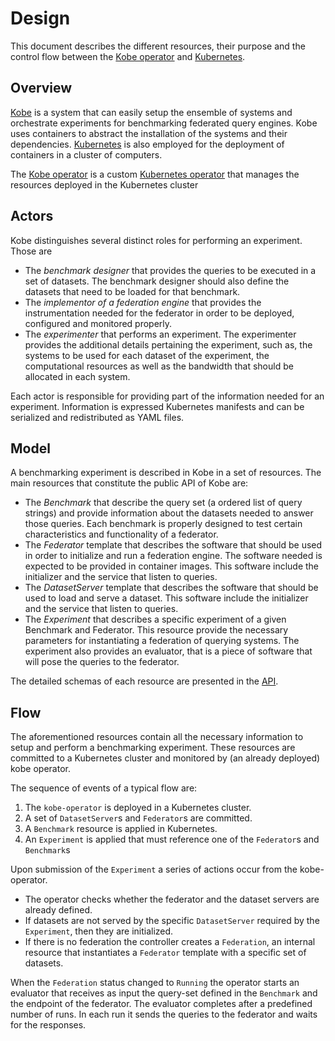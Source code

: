 # Design

This document describes the different resources, their purpose and the control
flow between the [Kobe operator](https://github.com/semagrow/kobe) and
[Kubernetes](https://kubernetes.io).

## Overview

<!--
[Kobe](https://github.com/semagrow/kobe) is a system that helps with the
benchmarking of federating query engines (or, for short, federators). In a
nutshell, a federator is an engine that sits between the user and a set of
databases and facilitates the query answering by delegating the work to the
appropriate databases of the federation. Benchmarking the performance of a
federator can become a tedious and possibly unreliable task because it requires
the deployment and configuration of multiple systems and a careful consideration
of their allocated resources. 
-->

[Kobe](https://github.com/semagrow/kobe) is a system that can easily setup the
ensemble of systems and orchestrate experiments for benchmarking federated query
engines. Kobe uses containers to abstract the installation of the systems and
their dependencies. [Kubernetes](https://kubernetes.io) is also employed for the
deployment of containers in a cluster of computers.

The [Kobe operator](https://github.com/semagrow/kobe/operator) is a custom
[Kubernetes
operator](https://kubernetes.io/docs/concepts/extend-kubernetes/operator/) that
manages the resources deployed in the Kubernetes cluster 

## Actors

Kobe distinguishes several distinct roles for performing an experiment. Those
are 
* The *benchmark designer* that provides the queries to be executed in a set of
  datasets. The benchmark designer should also define the datasets that need to
  be loaded for that benchmark.
* The *implementor of a federation engine* that provides the instrumentation
  needed for the federator in order to be deployed, configured and monitored
  properly. 
* The *experimenter* that performs an experiment. The experimenter provides the
  additional details pertaining the experiment, such as, the systems to be used
  for each dataset of the experiment, the computational resources as well as the
  bandwidth that should be allocated in each system.

Each actor is responsible for providing part of the information needed for an
experiment. Information is expressed Kubernetes manifests and can be serialized
and redistributed as YAML files. 

## Model

A benchmarking experiment is described in Kobe in a set of resources. The main
resources that constitute the public API of Kobe are:
* The *Benchmark* that describe the query set (a ordered list of query strings)
  and provide information about the datasets needed to answer those queries.
  Each benchmark is properly designed to test certain characteristics and
  functionality of a federator.
* The *Federator* template that describes the software that should be used in
  order to initialize and run a federation engine. The software needed is
  expected to be provided in container images. This software include the
  initializer and the service that listen to queries.
* The *DatasetServer* template that describes the software that should be used 
  to load and serve a dataset. This software include the initializer and the 
  service that listen to queries. 
* The *Experiment* that describes a specific experiment of a given Benchmark and
  Federator. This resource provide the necessary parameters for instantiating a
  federation of querying systems. The experiment also provides an evaluator,
  that is a piece of software that will pose the queries to the federator.

The detailed schemas of each resource are presented in the [API](api.md).

## Flow

The aforementioned resources contain all the necessary information to setup and 
perform a benchmarking experiment. These resources are committed to a Kubernetes
cluster and monitored by (an already deployed) kobe operator.

The sequence of events of a typical flow are:
1. The `kobe-operator` is deployed in a Kubernetes cluster.
2. A set of `DatasetServer`s and `Federator`s are committed.
3. A `Benchmark` resource is applied in Kubernetes.
4. An `Experiment` is applied that must reference one of the `Federator`s and
   `Benchmark`s

Upon submission of the `Experiment` a series of actions occur from the
kobe-operator. 

* The operator checks whether the federator and the dataset servers are already
  defined.
* If datasets are not served by the specific `DatasetServer` required by the
  `Experiment`, then they are initialized.
* If there is no federation the controller creates a `Federation`, an internal
  resource that instantiates a `Federator` template with a specific set of
  datasets. 

When the `Federation` status changed to `Running` the operator starts an 
evaluator that receives as input the query-set defined in the `Benchmark`
and the endpoint of the federator. The evaluator completes after a predefined
number of runs. In each run it sends the queries to the federator and waits
for the responses.
